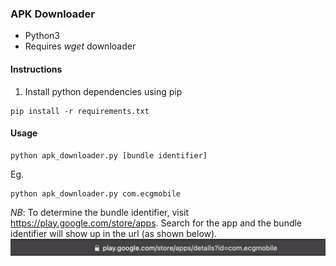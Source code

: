### APK Downloader
- Python3
- Requires *wget* downloader

#### Instructions
1. Install python dependencies using pip
```
pip install -r requirements.txt
```

#### Usage
```
python apk_downloader.py [bundle identifier]
```
Eg.
```
python apk_downloader.py com.ecgmobile
```

*NB*: To determine the bundle identifier, visit https://play.google.com/store/apps. Search for the app and the bundle identifier will show up in the url (as shown below).
<img src='img/bundle_identifier.png' />
